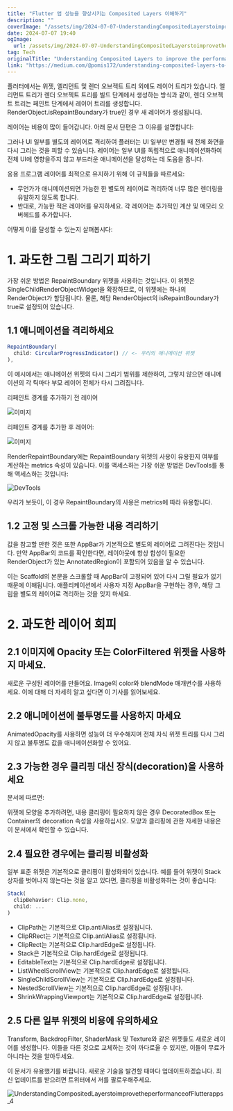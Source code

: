 ```yaml
---
title: "Flutter 앱 성능을 향상시키는 Composited Layers 이해하기"
description: ""
coverImage: "/assets/img/2024-07-07-UnderstandingCompositedLayerstoimprovetheperformanceofFlutterapps_0.png"
date: 2024-07-07 19:40
ogImage: 
  url: /assets/img/2024-07-07-UnderstandingCompositedLayerstoimprovetheperformanceofFlutterapps_0.png
tag: Tech
originalTitle: "Understanding Composited Layers to improve the performance of Flutter apps"
link: "https://medium.com/@pomis172/understanding-composited-layers-to-improve-the-performance-of-flutter-apps-7b91079b4dd1"
---
```



플러터에서는 위젯, 엘리먼트 및 렌더 오브젝트 트리 외에도 레이어 트리가 있습니다. 엘리먼트 트리가 렌더 오브젝트 트리를 빌드 단계에서 생성하는 방식과 같이, 렌더 오브젝트 트리는 페인트 단계에서 레이어 트리를 생성합니다. RenderObject.isRepaintBoundary가 true인 경우 새 레이어가 생성됩니다.

레이어는 비용이 많이 들어갑니다. 아래 문서 단편은 그 이유를 설명합니다:

그러나 UI 일부를 별도의 레이어로 격리하여 플러터는 UI 일부만 변경될 때 전체 화면을 다시 그리는 것을 피할 수 있습니다. 레이어는 일부 UI를 독립적으로 애니메이션화하여 전체 UI에 영향을주지 않고 부드러운 애니메이션을 달성하는 데 도움을 줍니다.

<div class="content-ad"></div>

응용 프로그램 레이어를 최적으로 유지하기 위해 이 규칙들을 따르세요:

- 무언가가 애니메이션되면 가능한 한 별도의 레이어로 격리하여 너무 많은 렌더링을 유발하지 않도록 합니다.
- 반대로, 가능한 적은 레이어를 유지하세요. 각 레이어는 추가적인 계산 및 메모리 오버헤드를 추가합니다.

어떻게 이를 달성할 수 있는지 살펴봅시다:

# 1. 과도한 그림 그리기 피하기

<div class="content-ad"></div>

가장 쉬운 방법은 RepaintBoundary 위젯을 사용하는 것입니다. 이 위젯은 SingleChildRenderObjectWidget을 확장하므로, 이 위젯에는 하나의 RenderObject가 할당됩니다. 물론, 해당 RenderObject의 isRepaintBoundary가 true로 설정되어 있습니다.

## 1.1 애니메이션을 격리하세요

```js
RepaintBoundary(
  child: CircularProgressIndicator() // <- 우리의 애니메이션 위젯
),
```

이 예시에서는 애니메이션 위젯의 다시 그리기 범위를 제한하여, 그렇지 않으면 애니메이션의 각 틱마다 부모 레이어 전체가 다시 그려집니다.

<div class="content-ad"></div>

리페인트 경계를 추가하기 전 레이어

![이미지](/assets/img/2024-07-07-UnderstandingCompositedLayerstoimprovetheperformanceofFlutterapps_1.png)

리페인트 경계를 추가한 후 레이어:

![이미지](/assets/img/2024-07-07-UnderstandingCompositedLayerstoimprovetheperformanceofFlutterapps_2.png)

<div class="content-ad"></div>

RenderRepaintBoundary에는 RepaintBoundary 위젯의 사용이 유용한지 여부를 계산하는 metrics 속성이 있습니다. 이를 액세스하는 가장 쉬운 방법은 DevTools를 통해 액세스하는 것입니다:

![DevTools](/assets/img/2024-07-07-UnderstandingCompositedLayerstoimprovetheperformanceofFlutterapps_3.png)

우리가 보듯이, 이 경우 RepaintBoundary의 사용은 metrics에 따라 유용합니다.

## 1.2 고정 및 스크롤 가능한 내용 격리하기

<div class="content-ad"></div>

값을 참고할 만한 것은 또한 AppBar가 기본적으로 별도의 레이어로 그려진다는 것입니다. 만약 AppBar의 코드를 확인한다면, 레이아웃에 항상 합성이 필요한 RenderObject가 있는 AnnotatedRegion이 포함되어 있음을 알 수 있습니다.

이는 Scaffold의 본문을 스크롤할 때 AppBar이 고정되어 있어 다시 그릴 필요가 없기 때문에 이해됩니다. 애플리케이션에서 사용자 지정 AppBar을 구현하는 경우, 해당 그림을 별도의 레이어로 격리하는 것을 잊지 마세요.

# 2. 과도한 레이어 회피

## 2.1 이미지에 Opacity 또는 ColorFiltered 위젯을 사용하지 마세요.

<div class="content-ad"></div>

새로운 구성된 레이어를 만들어요. Image의 color와 blendMode 매개변수를 사용하세요. 이에 대해 더 자세히 알고 싶다면 이 기사를 읽어보세요.

## 2.2 애니메이션에 불투명도를 사용하지 마세요

AnimatedOpacity를 사용하면 성능이 더 우수해지며 전체 자식 위젯 트리를 다시 그리지 않고 불투명도 값을 애니메이션화할 수 있어요.

## 2.3 가능한 경우 클리핑 대신 장식(decoration)을 사용하세요

<div class="content-ad"></div>

문서에 따르면:

위젯에 모양을 추가하려면, 내용 클리핑이 필요하지 않은 경우 DecoratedBox 또는 Container의 decoration 속성을 사용하십시오. 모양과 클리핑에 관한 자세한 내용은 이 문서에서 확인할 수 있습니다.

## 2.4 필요한 경우에는 클리핑 비활성화

일부 표준 위젯은 기본적으로 클리핑이 활성화되어 있습니다. 예를 들어 위젯이 Stack 상자를 벗어나지 않는다는 것을 알고 있다면, 클리핑을 비활성화하는 것이 좋습니다:

<div class="content-ad"></div>

```js
Stack(
  clipBehavior: Clip.none,
  child: ...
)
```

- ClipPath는 기본적으로 Clip.antiAlias로 설정됩니다.
- ClipRRect는 기본적으로 Clip.antiAlias로 설정됩니다.
- ClipRect는 기본적으로 Clip.hardEdge로 설정됩니다.
- Stack은 기본적으로 Clip.hardEdge로 설정됩니다.
- EditableText는 기본적으로 Clip.hardEdge로 설정됩니다.
- ListWheelScrollView는 기본적으로 Clip.hardEdge로 설정됩니다.
- SingleChildScrollView는 기본적으로 Clip.hardEdge로 설정됩니다.
- NestedScrollView는 기본적으로 Clip.hardEdge로 설정됩니다.
- ShrinkWrappingViewport는 기본적으로 Clip.hardEdge로 설정됩니다.

## 2.5 다른 일부 위젯의 비용에 유의하세요

Transform, BackdropFilter, ShaderMask 및 Texture와 같은 위젯들도 새로운 레이어를 생성합니다. 이들을 다른 것으로 교체하는 것이 까다로울 수 있지만, 이들이 무료가 아니라는 것을 알아두세요.


<div class="content-ad"></div>

이 문서가 유용했기를 바랍니다. 새로운 기술을 발견할 때마다 업데이트하겠습니다. 최신 업데이트를 받으려면 트위터에서 저를 팔로우해주세요.

![UnderstandingCompositedLayerstoimprovetheperformanceofFlutterapps_4](/assets/img/2024-07-07-UnderstandingCompositedLayerstoimprovetheperformanceofFlutterapps_4.png)